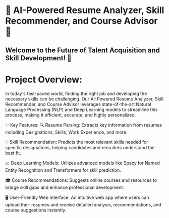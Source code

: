 # 🚀 **AI-Powered Resume Analyzer, Skill Recommender, and Course Advisor** 🌟

## Welcome to the Future of Talent Acquisition and Skill Development! 🎉

# Project Overview:
In today's fast-paced world, finding the right job and developing the necessary skills can be challenging. Our AI-Powered Resume Analyzer, Skill Recommender, and Course Advisor leverages state-of-the-art Natural Language Processing (NLP) and Deep Learning models to streamline this process, making it efficient, accurate, and highly personalized.

✨ Key Features:
🔍 Resume Parsing: Extracts key information from resumes including Designations, Skills, Work Experience, and more.

💡 Skill Recommendation: Predicts the most relevant skills needed for specific designations, helping candidates and recruiters understand the best fit.

📈 Deep Learning Models: Utilizes advanced models like Spacy for Named Entity Recognition and Transformers for skill prediction.

🎓 Course Recommendations: Suggests online courses and resources to bridge skill gaps and enhance professional development.

🖥️ User-Friendly Web Interface: An intuitive web app where users can upload their resumes and receive detailed analysis, recommendations, and course suggestions instantly.
